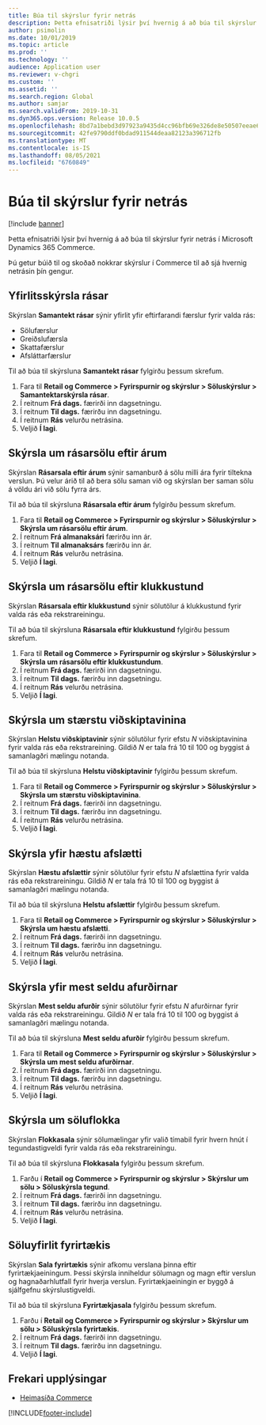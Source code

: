 ```yaml
---
title: Búa til skýrslur fyrir netrás
description: Þetta efnisatriði lýsir því hvernig á að búa til skýrslur fyrir netrás í Microsoft Dynamics 365 Commerce.
author: psimolin
ms.date: 10/01/2019
ms.topic: article
ms.prod: ''
ms.technology: ''
audience: Application user
ms.reviewer: v-chgri
ms.custom: ''
ms.assetid: ''
ms.search.region: Global
ms.author: samjar
ms.search.validFrom: 2019-10-31
ms.dyn365.ops.version: Release 10.0.5
ms.openlocfilehash: 8bd7a1bebd3d97923a9435d4cc96bfb69e326de8e50507eeae649834ce4c2b69
ms.sourcegitcommit: 42fe9790ddf0bdad911544deaa82123a396712fb
ms.translationtype: MT
ms.contentlocale: is-IS
ms.lasthandoff: 08/05/2021
ms.locfileid: "6760849"
---
```

# <a name="generate-online-channel-reports"></a>Búa til skýrslur fyrir netrás

[!include [banner](includes/banner.md)]

Þetta efnisatriði lýsir því hvernig á að búa til skýrslur fyrir netrás í Microsoft Dynamics 365 Commerce.

Þú getur búið til og skoðað nokkrar skýrslur í Commerce til að sjá hvernig netrásin þín gengur.

## <a name="channel-summary-report"></a>Yfirlitsskýrsla rásar

Skýrslan **Samantekt rásar** sýnir yfirlit yfir eftirfarandi færslur fyrir valda rás:

- Sölufærslur
- Greiðslufærsla
- Skattafærslur
- Afsláttarfærslur

Til að búa til skýrsluna **Samantekt rásar** fylgirðu þessum skrefum.

1. Fara til **Retail og Commerce \> Fyrirspurnir og skýrslur \> Söluskýrslur \> Samantektarskýrsla rásar**.
1. Í reitnum **Frá dags.** færirði inn dagsetningu.
1. Í reitnum **Til dags.** færirðu inn dagsetningu.
1. Í reitnum **Rás** velurðu netrásina.
1. Veljið **Í lagi**.
 
## <a name="channel-sales-by-year-report"></a>Skýrsla um rásarsölu eftir árum 

Skýrslan **Rásarsala eftir árum** sýnir samanburð á sölu milli ára fyrir tiltekna verslun. Þú velur árið til að bera sölu saman við og skýrslan ber saman sölu á völdu ári við sölu fyrra árs.

Til að búa til skýrsluna **Rásarsala eftir árum** fylgirðu þessum skrefum.

1. Fara til **Retail og Commerce \> Fyrirspurnir og skýrslur \> Söluskýrslur \> Skýrsla um rásarsölu eftir árum**.
1. Í reitnum **Frá almanaksári** færirðu inn ár.
1. Í reitnum **Til almanaksárs** færirðu inn ár.
1. Í reitnum **Rás** velurðu netrásina.
1. Veljið **Í lagi**.

## <a name="channel-sales-by-hour-report"></a>Skýrsla um rásarsölu eftir klukkustund

Skýrslan **Rásarsala eftir klukkustund** sýnir sölutölur á klukkustund fyrir valda rás eða rekstrareiningu.

Til að búa til skýrsluna **Rásarsala eftir klukkustund** fylgirðu þessum skrefum.

1. Fara til **Retail og Commerce \> Fyrirspurnir og skýrslur \> Söluskýrslur \> Skýrsla um rásarsölu eftir klukkustundum**.
1. Í reitnum **Frá dags.** færirði inn dagsetningu.
1. Í reitnum **Til dags.** færirðu inn dagsetningu.
1. Í reitnum **Rás** velurðu netrásina.
1. Veljið **Í lagi**.

## <a name="top-customers-report"></a>Skýrsla um stærstu viðskiptavinina

Skýrslan **Helstu viðskiptavinir** sýnir sölutölur fyrir efstu *N* viðskiptavinina fyrir valda rás eða rekstrareining. Gildið *N* er tala frá 10 til 100 og byggist á samanlagðri mælingu notanda.

Til að búa til skýrsluna **Helstu viðskiptavinir** fylgirðu þessum skrefum.

1. Fara til **Retail og Commerce \> Fyrirspurnir og skýrslur \> Söluskýrslur \> Skýrsla um stærstu viðskiptavinina**.
1. Í reitnum **Frá dags.** færirði inn dagsetningu.
1. Í reitnum **Til dags.** færirðu inn dagsetningu.
1. Í reitnum **Rás** velurðu netrásina.
1. Veljið **Í lagi**.

## <a name="top-discounts-report"></a>Skýrsla yfir hæstu afslætti

Skýrslan **Hæstu afslættir** sýnir sölutölur fyrir efstu *N* afslættina fyrir valda rás eða rekstrareiningu. Gildið *N* er tala frá 10 til 100 og byggist á samanlagðri mælingu notanda.

Til að búa til skýrsluna **Helstu afslættir** fylgirðu þessum skrefum.

1. Fara til **Retail og Commerce \> Fyrirspurnir og skýrslur \> Söluskýrslur \> Skýrsla um hæstu afslætti**.
1. Í reitnum **Frá dags.** færirði inn dagsetningu.
1. Í reitnum **Til dags.** færirðu inn dagsetningu.
1. Í reitnum **Rás** velurðu netrásina.
1. Veljið **Í lagi**.

## <a name="top-products-report"></a>Skýrsla yfir mest seldu afurðirnar

Skýrslan **Mest seldu afurðir** sýnir sölutölur fyrir efstu *N* afurðirnar fyrir valda rás eða rekstrareiningu. Gildið *N* er tala frá 10 til 100 og byggist á samanlagðri mælingu notanda.

Til að búa til skýrsluna **Mest seldu afurðir** fylgirðu þessum skrefum.

1. Fara til **Retail og Commerce \> Fyrirspurnir og skýrslur \> Söluskýrslur \> Skýrsla um mest seldu afurðirnar**.
1. Í reitnum **Frá dags.** færirði inn dagsetningu.
1. Í reitnum **Til dags.** færirðu inn dagsetningu.
1. Í reitnum **Rás** velurðu netrásina.
1. Veljið **Í lagi**.

## <a name="category-sales-report"></a>Skýrsla um söluflokka

Skýrslan **Flokkasala** sýnir sölumælingar yfir valið tímabil fyrir hvern hnút í tegundastigveldi fyrir valda rás eða rekstrareiningu.

Til að búa til skýrsluna **Flokkasala** fylgirðu þessum skrefum.

1. Farðu í **Retail og Commerce \> Fyrirspurnir og skýrslur \> Skýrslur um sölu \> Söluskýrsla tegund**.
1. Í reitnum **Frá dags.** færirði inn dagsetningu.
1. Í reitnum **Til dags.** færirðu inn dagsetningu.
1. Í reitnum **Rás** velurðu netrásina.
1. Veljið **Í lagi**.

## <a name="organization-sales-report"></a>Söluyfirlit fyrirtækis

Skýrslan **Sala fyrirtækis** sýnir afkomu verslana þinna eftir fyrirtækjaeiningum. Þessi skýrsla inniheldur sölumagn og magn eftir verslun og hagnaðarhlutfall fyrir hverja verslun. Fyrirtækjaeiningin er byggð á sjálfgefnu skýrslustigveldi.

Til að búa til skýrsluna **Fyrirtækjasala** fylgirðu þessum skrefum.

1. Farðu í **Retail og Commerce \> Fyrirspurnir og skýrslur \> Skýrslur um sölu \> Söluskýrsla fyrirtækis**.
1. Í reitnum **Frá dags.** færirði inn dagsetningu.
1. Í reitnum **Til dags.** færirðu inn dagsetningu.
1. Veljið **Í lagi**.

## <a name="additional-resources"></a>Frekari upplýsingar

- [Heimasíða Commerce](./index.md)


[!INCLUDE[footer-include](../includes/footer-banner.md)]